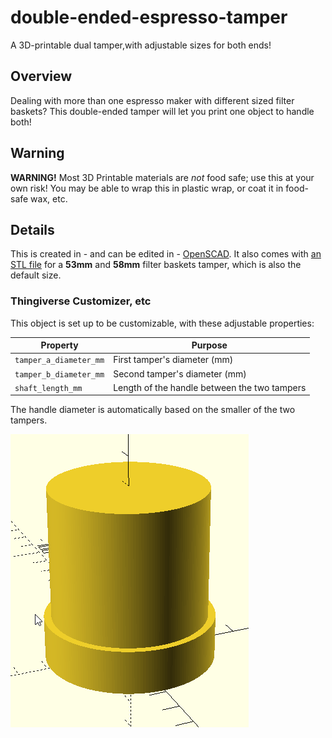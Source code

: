 # double-ended-espresso-tamper

A 3D-printable dual tamper,with adjustable sizes for both ends!

## Overview

Dealing with more than one espresso maker with different sized filter baskets?
This double-ended tamper will let you print one object to handle both!

## Warning

**WARNING!** Most 3D Printable materials are *not* food safe; use this at your
own risk! You may be able to wrap this in plastic wrap, or coat it in food-safe
wax, etc.

## Details

This is created in - and can be edited in - [OpenSCAD](https://openscad.org/).
It also comes with [an STL file](double-ended-tamper-53mm-58mm-x30mm.stl) for a
**53mm** and **58mm** filter baskets tamper, which is also the default size.

### Thingiverse Customizer, etc

This object is set up to be customizable, with these adjustable properties:

| Property               | Purpose                       |
|------------------------|-------------------------------|
| `tamper_a_diameter_mm` | First tamper's diameter (mm)  |
| `tamper_b_diameter_mm` | Second tamper's diameter (mm) |
| `shaft_length_mm`      | Length of the handle between the two tampers |

The handle diameter is automatically based on the smaller of the two tampers.

![Alt text](images/tamper_openscad_screenshot1.png)

